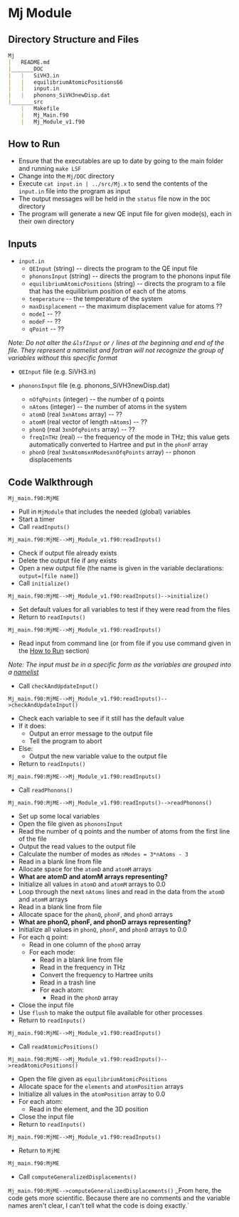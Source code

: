 # Mj Module
## Directory Structure and Files
```markdown
Mj
|	README.md
|_______DOC
|	|	SiVH3.in
|	|	equilibriumAtomicPositions66
|	|	input.in
|	|	phonons_SiVH3newDisp.dat
|_______src
	|	Makefile
	|	Mj_Main.f90
	|	Mj_Module_v1.f90
```

## How to Run
* Ensure that the executables are up to date by going to the main folder and running `make LSF`
* Change into the `Mj/DOC` directory
* Execute `cat input.in | ../src/Mj.x` to send the contents of the `input.in` file into the program as input
* The output messages will be held in the `status` file now in the `DOC` directory
* The program will generate a new QE input file for given mode(s), each in their own directory

## Inputs
* `input.in`
	* `QEInput` (string) -- directs the program to the QE input file
	* `phononsInput` (string) -- directs the program to the phonons input file
	* `equilibriumAtomicPositions` (string) -- directs the program to a file that has the equilibrium position of each of the atoms
	* `temperature` -- the temperature of the system
	* `maxDisplacement` -- the maximum displacement value for atoms ??
	* `modeI` -- ??
	* `modeF` -- ??
	* `qPoint` -- ??
	
_Note: Do not alter the `&lsfInput` or `/` lines at the beginning and end of the file. They represent a namelist and fortran will not recognize the group of variables without this specific format_

* `QEInput` file (e.g. SiVH3.in)

* `phononsInput` file (e.g. phonons_SiVH3newDisp.dat)
	* `nOfqPoints` (integer) -- the number of q points
	* `nAtoms` (integer) -- the number of atoms in the system
	* `atomD` (real `3xnAtoms` array) -- ??
	* `atomM` (real vector of length `nAtoms`) -- ??
	* `phonQ` (real `3xnOfqPoints` array) -- ??
	* `freqInTHz` (real) -- the frequency of the mode in THz; this value gets automatically converted to Hartree and put in the `phonF` array
	* `phonD` (real `3xnAtomsxnModesxnOfqPoints` array) -- phonon displacements

## Code Walkthrough

`Mj_main.f90:MjME`
* Pull in `MjModule` that includes the needed (global) variables
* Start a timer
* Call `readInputs()`

`Mj_main.f90:MjME-->Mj_Module_v1.f90:readInputs()`
* Check if output file already exists
* Delete the output file if any exists
* Open a new output file (the name is given in the variable declarations: `output=[file name]`)
* Call `initialize()`

`Mj_main.f90:MjME-->Mj_Module_v1.f90:readInputs()-->initialize()`
* Set default values for all variables to test if they were read from the files
* Return to `readInputs()`

`Mj_main.f90:MjME-->Mj_Module_v1.f90:readInputs()`
* Read input from command line (or from file if you use command given in the [How to Run](#how-to-run) section)

_Note: The input must be in a specific form as the variables are grouped into a [namelist](https://docs.oracle.com/cd/E19957-01/805-4939/6j4m0vnc6/index.html)_
* Call `checkAndUpdateInput()`

`Mj_main.f90:MjME-->Mj_Module_v1.f90:readInputs()-->checkAndUpdateInput()`
* Check each variable to see if it still has the default value
* If it does:
	* Output an error message to the output file
	* Tell the program to abort
* Else:
	* Output the new variable value to the output file
* Return to `readInputs()`

`Mj_main.f90:MjME-->Mj_Module_v1.f90:readInputs()`
* Call `readPhonons()`

`Mj_main.f90:MjME-->Mj_Module_v1.f90:readInputs()-->readPhonons()`
* Set up some local variables
* Open the file given as `phononsInput`
* Read the number of q points and the number of atoms from the first line of the file
* Output the read values to the output file
* Calculate the number of modes as `nModes = 3*nAtoms - 3`
* Read in a blank line from file
* Allocate space for the `atomD` and `atomM` arrays
* __What are atomD and atomM arrays representing?__
* Initialize all values in `atomD` and `atomM` arrays to 0.0
* Loop through the next `nAtoms` lines and read in the data from the `atomD` and `atomM` arrays
* Read in a blank line from file
* Allocate space for the `phonQ`, `phonF`, and `phonD` arrays 
* __What are phonQ, phonF, and phonD arrays representing?__
* Initialize all values in `phonQ`, `phonF`, and `phonD` arrays to 0.0
* For each q point:
	* Read in one column of the `phonQ` array
	* For each mode:
		* Read in a blank line from file
		* Read in the frequency in THz
		* Convert the frequency to Hartree units
		* Read in a trash line
		* For each atom:
			* Read in the `phonD` array
* Close the input file
* Use `flush` to make the output file available for other processes
* Return to `readInputs()`

`Mj_main.f90:MjME-->Mj_Module_v1.f90:readInputs()`
* Call `readAtomicPositions()`

`Mj_main.f90:MjME-->Mj_Module_v1.f90:readInputs()-->readAtomicPositions()`
* Open the file given as `equilibriumAtomicPositions`
* Allocate space for the `elements` and `atomPosition` arrays
* Initialize all values in the `atomPosition` array to 0.0
* For each atom:
	* Read in the element, and the 3D position
* Close the input file
* Return to `readInputs()`

`Mj_main.f90:MjME-->Mj_Module_v1.f90:readInputs()`
* Return to `MjME`

`Mj_main.f90:MjME`
* Call `computeGeneralizedDisplacements()`

`Mj_main.f90:MjME-->computeGeneralizedDisplacements()`
_From here, the code gets more scientific. Because there are no comments and the variable names aren't clear,
I can't tell what the code is doing exactly.`
